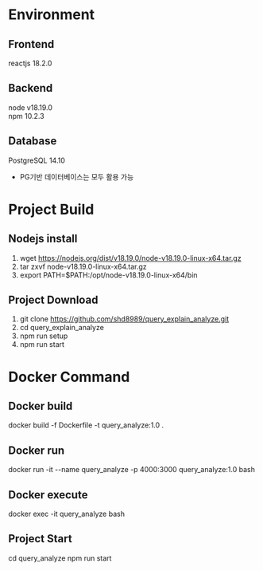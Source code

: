 # Environment
## Frontend
reactjs 18.2.0

## Backend
node v18.19.0<br>
npm 10.2.3

## Database
PostgreSQL 14.10
- PG기반 데이터베이스는 모두 활용 가능

# Project Build
## Nodejs install
1. wget https://nodejs.org/dist/v18.19.0/node-v18.19.0-linux-x64.tar.gz
2. tar zxvf node-v18.19.0-linux-x64.tar.gz
3. export PATH=$PATH:/opt/node-v18.19.0-linux-x64/bin

## Project Download
1. git clone https://github.com/shd8989/query_explain_analyze.git
2. cd query_explain_analyze
3. npm run setup
4. npm run start

# Docker Command
## Docker build
docker build -f Dockerfile -t query_analyze:1.0 .

## Docker run
docker run -it --name query_analyze -p 4000:3000 query_analyze:1.0 bash

## Docker execute
docker exec -it query_analyze bash

## Project Start
cd query_analyze
npm run start
